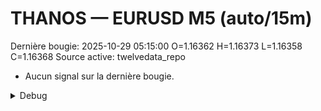 # THANOS — EURUSD M5 (auto/15m)
Dernière bougie: 2025-10-29 05:15:00  O=1.16362  H=1.16373  L=1.16358  C=1.16368
Source active: twelvedata_repo

- Aucun signal sur la dernière bougie.

<details><summary>Debug</summary>

- TD_API_KEY manquant.

</details>